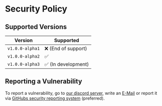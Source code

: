 # Security Policy

## Supported Versions

| Version         | Supported                           |
| --------------- | ----------------------------------- |
| `v1.0.0-alpha1` | :x: (End of support)                |
| `v1.0.0-alpha2` | :white_check_mark:                  |
| `v1.0.0-alpha3` | :white_check_mark: (In development) |

## Reporting a Vulnerability

To report a vulnerability, go to [our discord server](https://discord.gg/JVyyDukQqV), write an
[E-Mail](mailto:elbe.dev.plaq@gmail.com) or report it via
[GitHubs security reporting system](https://github.com/I-Language-Development/I-language-rust/security/advisories/new)
(preferred).
